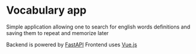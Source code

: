 # Vocabulary app

Simple application allowing one to search for english words definitions and saving them to repeat and memorize later

Backend is powered by [FastAPI](https://fastapi.tiangolo.com/)
Frontend uses [Vue.js](https://vuejs.org/)
